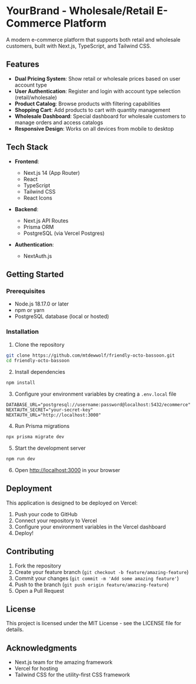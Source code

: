 # YourBrand - Wholesale/Retail E-Commerce Platform

A modern e-commerce platform that supports both retail and wholesale customers, built with Next.js, TypeScript, and Tailwind CSS.

## Features

- **Dual Pricing System**: Show retail or wholesale prices based on user account type
- **User Authentication**: Register and login with account type selection (retail/wholesale)
- **Product Catalog**: Browse products with filtering capabilities
- **Shopping Cart**: Add products to cart with quantity management
- **Wholesale Dashboard**: Special dashboard for wholesale customers to manage orders and access catalogs
- **Responsive Design**: Works on all devices from mobile to desktop

## Tech Stack

- **Frontend**:
  - Next.js 14 (App Router)
  - React
  - TypeScript
  - Tailwind CSS
  - React Icons

- **Backend**:
  - Next.js API Routes
  - Prisma ORM
  - PostgreSQL (via Vercel Postgres)

- **Authentication**:
  - NextAuth.js

## Getting Started

### Prerequisites

- Node.js 18.17.0 or later
- npm or yarn
- PostgreSQL database (local or hosted)

### Installation

1. Clone the repository
```bash
git clone https://github.com/mtdewwolf/friendly-octo-bassoon.git
cd friendly-octo-bassoon
```

2. Install dependencies
```bash
npm install
```

3. Configure your environment variables by creating a `.env.local` file
```
DATABASE_URL="postgresql://username:password@localhost:5432/ecommerce"
NEXTAUTH_SECRET="your-secret-key"
NEXTAUTH_URL="http://localhost:3000"
```

4. Run Prisma migrations
```bash
npx prisma migrate dev
```

5. Start the development server
```bash
npm run dev
```

6. Open [http://localhost:3000](http://localhost:3000) in your browser

## Deployment

This application is designed to be deployed on Vercel:

1. Push your code to GitHub
2. Connect your repository to Vercel
3. Configure your environment variables in the Vercel dashboard
4. Deploy!

## Contributing

1. Fork the repository
2. Create your feature branch (`git checkout -b feature/amazing-feature`)
3. Commit your changes (`git commit -m 'Add some amazing feature'`)
4. Push to the branch (`git push origin feature/amazing-feature`)
5. Open a Pull Request

## License

This project is licensed under the MIT License - see the LICENSE file for details.

## Acknowledgments

- Next.js team for the amazing framework
- Vercel for hosting
- Tailwind CSS for the utility-first CSS framework
